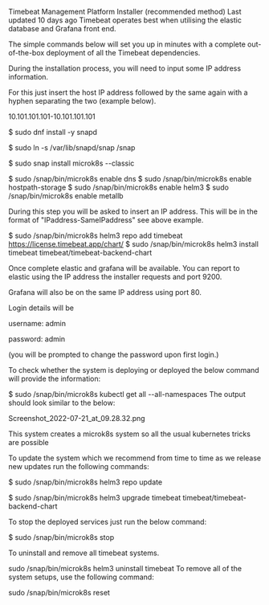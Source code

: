 Timebeat Management Platform Installer (recommended method)
Last updated 10 days ago
Timebeat operates best when utilising the elastic database and Grafana front end.

The simple commands below will set you up in minutes with a complete out-of-the-box deployment of all the Timebeat dependencies.

 

During the installation process, you will need to input some IP address information.

For this just insert the host IP address followed by the same again with a hyphen separating the two (example below).

10.101.101.101-10.101.101.101

 

$ sudo dnf install -y snapd

$ sudo ln -s /var/lib/snapd/snap /snap

$ sudo snap install microk8s --classic

$ sudo /snap/bin/microk8s enable dns
$ sudo /snap/bin/microk8s enable hostpath-storage
$ sudo /snap/bin/microk8s enable helm3
$ sudo /snap/bin/microk8s enable metallb

During this step you will be asked to insert an IP address.
This will be in the format of "IPaddress-SameIPaddress" see above example.

$ sudo /snap/bin/microk8s helm3 repo add timebeat https://license.timebeat.app/chart/
$ sudo /snap/bin/microk8s helm3 install timebeat timebeat/timebeat-backend-chart
 

Once complete elastic and grafana will be available.
You can report to elastic using the IP address the installer requests and port 9200.

Grafana will also be on the same IP address using port 80.

Login details will be

username: admin

password: admin

(you will be prompted to change the password upon first login.)

 

To check whether the system is deploying or deployed the below command will provide the information:

$ sudo /snap/bin/microk8s kubectl get all --all-namespaces
The output should look similar to the below:

Screenshot_2022-07-21_at_09.28.32.png

 

This system creates a microk8s system so all the usual kubernetes tricks are possible

To update the system which we recommend from time to time as we release new updates run the following commands:

$ sudo /snap/bin/microk8s helm3 repo update

$ sudo /snap/bin/microk8s helm3 upgrade timebeat timebeat/timebeat-backend-chart
 

To stop the deployed services just run the below command:

$ sudo /snap/bin/microk8s stop
 

To uninstall and remove all timebeat systems.

sudo /snap/bin/microk8s helm3 uninstall timebeat
To remove all of the system setups, use the following command:

sudo /snap/bin/microk8s reset

